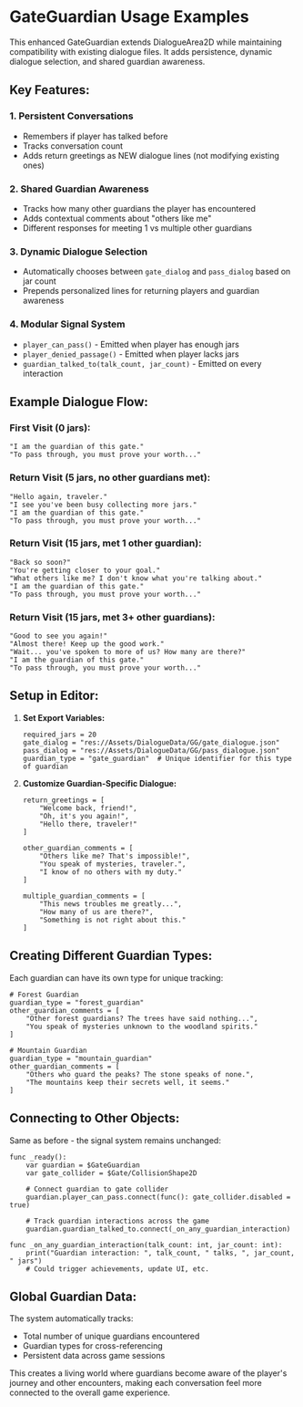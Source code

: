 # GateGuardian Usage Examples

This enhanced GateGuardian extends DialogueArea2D while maintaining compatibility with existing dialogue files. It adds persistence, dynamic dialogue selection, and shared guardian awareness.

## Key Features:

### 1. **Persistent Conversations**
- Remembers if player has talked before
- Tracks conversation count
- Adds return greetings as NEW dialogue lines (not modifying existing ones)

### 2. **Shared Guardian Awareness**
- Tracks how many other guardians the player has encountered
- Adds contextual comments about "others like me"
- Different responses for meeting 1 vs multiple other guardians

### 3. **Dynamic Dialogue Selection**
- Automatically chooses between `gate_dialog` and `pass_dialog` based on jar count
- Prepends personalized lines for returning players and guardian awareness

### 4. **Modular Signal System**
- `player_can_pass()` - Emitted when player has enough jars
- `player_denied_passage()` - Emitted when player lacks jars
- `guardian_talked_to(talk_count, jar_count)` - Emitted on every interaction

## Example Dialogue Flow:

### First Visit (0 jars):
```
"I am the guardian of this gate."
"To pass through, you must prove your worth..."
```

### Return Visit (5 jars, no other guardians met):
```
"Hello again, traveler."
"I see you've been busy collecting more jars."
"I am the guardian of this gate."
"To pass through, you must prove your worth..."
```

### Return Visit (15 jars, met 1 other guardian):
```
"Back so soon?"
"You're getting closer to your goal."
"What others like me? I don't know what you're talking about."
"I am the guardian of this gate."
"To pass through, you must prove your worth..."
```

### Return Visit (15 jars, met 3+ other guardians):
```
"Good to see you again!"
"Almost there! Keep up the good work."
"Wait... you've spoken to more of us? How many are there?"
"I am the guardian of this gate."
"To pass through, you must prove your worth..."
```

## Setup in Editor:

1. **Set Export Variables:**
   ```gdscript
   required_jars = 20
   gate_dialog = "res://Assets/DialogueData/GG/gate_dialogue.json"
   pass_dialog = "res://Assets/DialogueData/GG/pass_dialogue.json"
   guardian_type = "gate_guardian"  # Unique identifier for this type of guardian
   ```

2. **Customize Guardian-Specific Dialogue:**
   ```gdscript
   return_greetings = [
       "Welcome back, friend!",
       "Oh, it's you again!",
       "Hello there, traveler!"
   ]
   
   other_guardian_comments = [
       "Others like me? That's impossible!",
       "You speak of mysteries, traveler.",
       "I know of no others with my duty."
   ]
   
   multiple_guardian_comments = [
       "This news troubles me greatly...",
       "How many of us are there?",
       "Something is not right about this."
   ]
   ```

## Creating Different Guardian Types:

Each guardian can have its own type for unique tracking:

```gdscript
# Forest Guardian
guardian_type = "forest_guardian"
other_guardian_comments = [
    "Other forest guardians? The trees have said nothing...",
    "You speak of mysteries unknown to the woodland spirits."
]

# Mountain Guardian  
guardian_type = "mountain_guardian"
other_guardian_comments = [
    "Others who guard the peaks? The stone speaks of none.",
    "The mountains keep their secrets well, it seems."
]
```

## Connecting to Other Objects:

Same as before - the signal system remains unchanged:

```gdscript
func _ready():
    var guardian = $GateGuardian
    var gate_collider = $Gate/CollisionShape2D
    
    # Connect guardian to gate collider
    guardian.player_can_pass.connect(func(): gate_collider.disabled = true)
    
    # Track guardian interactions across the game
    guardian.guardian_talked_to.connect(_on_any_guardian_interaction)

func _on_any_guardian_interaction(talk_count: int, jar_count: int):
    print("Guardian interaction: ", talk_count, " talks, ", jar_count, " jars")
    # Could trigger achievements, update UI, etc.
```

## Global Guardian Data:

The system automatically tracks:
- Total number of unique guardians encountered
- Guardian types for cross-referencing
- Persistent data across game sessions

This creates a living world where guardians become aware of the player's journey and other encounters, making each conversation feel more connected to the overall game experience.
